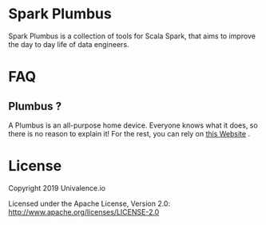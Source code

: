 # Spark Plumbus

Spark Plumbus is a collection of tools for Scala Spark, that aims to
improve the day to day life of data engineers.

# FAQ

## Plumbus ?

A Plumbus is an all-purpose home device. Everyone knows what it does,
so there is no reason to explain it! For the rest, you can rely on [this
Website](https://rickandmorty.fandom.com/wiki/Plumbus) .

# License

Copyright 2019 Univalence.io

Licensed under the Apache License, Version 2.0:
http://www.apache.org/licenses/LICENSE-2.0
